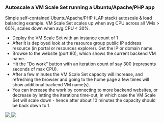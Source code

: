 ### Autoscale a VM Scale Set running a Ubuntu/Apache/PHP app ###

Simple self-contained Ubuntu/Apache/PHP (LAP stack) autoscale & load balancing example. VM Scale Set scales up when avg CPU across all VMs > 60%, scales down when avg CPU < 30%.

- Deploy the VM Scale Set with an instance count of 1 
- After it is deployed look at the resource group public IP address resource (in portal or resources explorer). Get the IP or domain name.
- Browse to the website (port 80), which shows the current backend VM name.
- Hit the "Do work" button with an iteration count of say 300 (represents seconds of max CPU).
- After a few minutes the VM Scale Set capacity will increase, and refreshing the browser and going to the home page a few times will show additional backend VM name(s).
- You can increase the work by connecting to more backend websites, or decrease by letting the iterations time-out, in which case the VM Scale Set will scale down - hence after about 10 minutes the capacity should be back down to 1.


<a href="https://portal.azure.com/#create/Microsoft.Template/uri/https%3A%2F%2Fraw.githubusercontent.com%2Fnicodeslandes%2Fazure-quickstart-templates%2Fmaster%2F201-vmss-lapstack-autoscale%2Fazuredeploy.json" target="_blank">
    <img src="http://azuredeploy.net/deploybutton.png"/>
</a>
<a href="http://armviz.io/#/?load=https%3A%2F%2Fraw.githubusercontent.com%2Fnicodeslandes%2Fazure-quickstart-templates%2Fmaster%2F201-vmss-lapstack-autoscale%2Fazuredeploy.json" target="_blank">
    <img src="http://armviz.io/visualizebutton.png"/>
</a>
